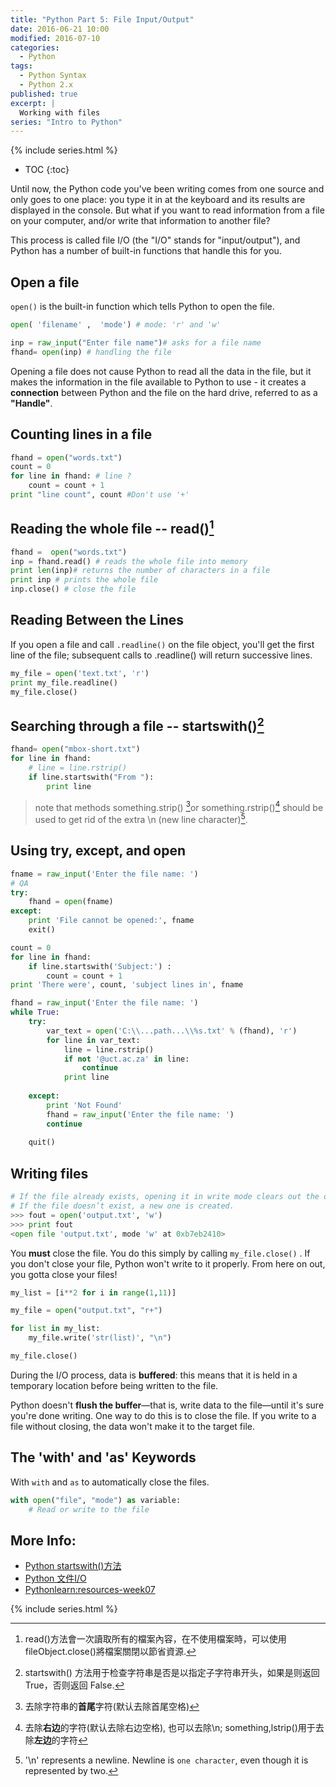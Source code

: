 ```yaml
---
title: "Python Part 5: File Input/Output"
date: 2016-06-21 10:00
modified: 2016-07-10
categories:
  - Python
tags:
  - Python Syntax
  - Python 2.x
published: true
excerpt: |
  Working with files
series: "Intro to Python"	
---
```

{% include series.html %}

* TOC
{:toc}

Until now, the Python code you've been writing comes from one source and only goes to one place: you type it in at the keyboard and its results are displayed in the console. But what if you want to read information from a file on your computer, and/or write that information to another file?

This process is called file I/O (the "I/O" stands for "input/output"), and Python has a number of built-in functions that handle this for you.

## Open a file

`open()` is the built-in function which tells Python to open the file.

```python
open( 'filename' ,  'mode') # mode: 'r' and 'w'
```

```python
inp = raw_input("Enter file name")# asks for a file name
fhand= open(inp) # handling the file
```

Opening a file does not cause Python to read all the data in the file, but it makes the information in the file available to Python to use - it creates a **connection** between Python and the file on the hard drive, referred to as a **"Handle"**.

##  Counting lines in a file

```python
fhand = open("words.txt")
count = 0
for line in fhand: # line ?
    count = count + 1
print "line count", count #Don't use '+'
```

##  Reading the whole file -- read()[^1]

```python
fhand =  open("words.txt")
inp = fhand.read() # reads the whole file into memory
print len(inp)# returns the number of characters in a file
print inp # prints the whole file
inp.close() # close the file
```

## Reading Between the Lines

If you open a file and call `.readline()` on the file object, you'll get the first line of the file; subsequent calls to .readline() will return successive lines.

```python
my_file = open('text.txt', 'r')
print my_file.readline()
my_file.close()
```

##  Searching through a file -- startswith()[^2]

```python
fhand= open("mbox-short.txt")
for line in fhand:
    # line = line.rstrip()
    if line.startswith("From "):
        print line
```

> note that methods something.strip() [^3]or something.rstrip()[^4] should be used to get rid of the extra \n (new line character)[^5]. 

##  Using try, except, and open

```python
fname = raw_input('Enter the file name: ')
# QA 
try:
    fhand = open(fname)
except:
    print 'File cannot be opened:', fname
    exit()

count = 0
for line in fhand:
    if line.startswith('Subject:') : 
        count = count + 1
print 'There were', count, 'subject lines in', fname
```

```python
fhand = raw_input('Enter the file name: ')
while True:
    try:
        var_text = open('C:\\...path...\\%s.txt' % (fhand), 'r')
        for line in var_text:
            line = line.rstrip()
            if not '@uct.ac.za' in line:
                continue
            print line
            
    except:
        print 'Not Found'
        fhand = raw_input('Enter the file name: ')
        continue
        
    quit()
```

##  Writing files

```python
# If the file already exists, opening it in write mode clears out the old data and starts fresh, so be careful! 
# If the file doesn’t exist, a new one is created.
>>> fout = open('output.txt', 'w')
>>> print fout
<open file 'output.txt', mode 'w' at 0xb7eb2410>
```

You **must** close the file. You do this simply by calling `my_file.close()` . If you don't close your file, Python won't write to it properly. From here on out, you gotta close your files!

```python
my_list = [i**2 for i in range(1,11)]

my_file = open("output.txt", "r+")

for list in my_list:
    my_file.write('str(list)', "\n")

my_file.close()
```

During the I/O process, data is **buffered**: this means that it is held in a temporary location before being written to the file.  

Python doesn't **flush the buffer**—that is, write data to the file—until it's sure you're done writing. One way to do this is to close the file. If you write to a file without closing, the data won't make it to the target file.

## The 'with' and 'as' Keywords

 With `with` and `as` to automatically close the files.

```python
with open("file", "mode") as variable:
    # Read or write to the file
```


[^1]: read()方法會一次讀取所有的檔案內容，在不使用檔案時，可以使用fileObject.close()將檔案關閉以節省資源.
[^2]: startswith() 方法用于检查字符串是否是以指定子字符串开头，如果是则返回 True，否则返回 False.
[^3]: 去除字符串的**首尾**字符(默认去除首尾空格)
[^4]: 去除**右边**的字符(默认去除右边空格), 也可以去除\n; something,lstrip()用于去除**左边**的字符
[^5]: '\n' represents a newline. Newline is `one character`, even though it is represented by two.

## More Info:

* [Python startswith()方法](http://www.runoob.com/python/att-string-startswith.html)
* [Python 文件I/O](http://www.runoob.com/python/python-files-io.html)
* [Pythonlearn:resources-week07](https://share.coursera.org/wiki/index.php/Pythonlearn:resources-week07)

{% include series.html %}
